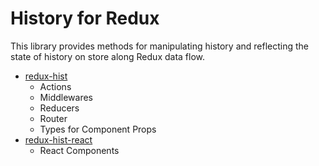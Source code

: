 # History for Redux

This library provides methods for manipulating history and reflecting the state of history on store along Redux data flow.

- [redux-hist](packages/redux-hist)
  - Actions
  - Middlewares
  - Reducers
  - Router
  - Types for Component Props
- [redux-hist-react](packages/redux-hist-react)
  - React Components
